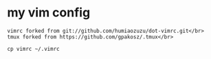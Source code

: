 # my vim config

    vimrc forked from git://github.com/humiaozuzu/dot-vimrc.git</br>
    tmux forked from https://github.com/gpakosz/.tmux</br>

    cp vimrc ~/.vimrc
